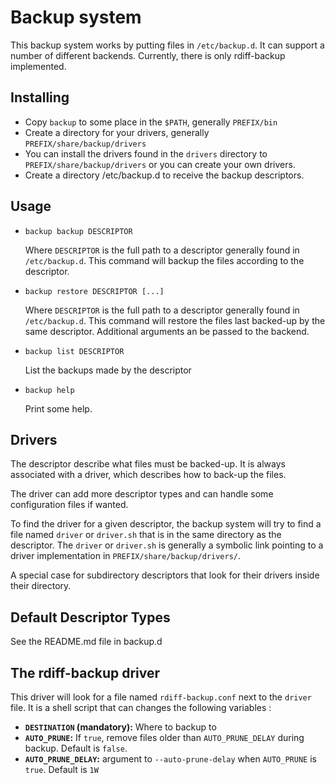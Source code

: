 Backup system
=============

This backup system works by putting files in `/etc/backup.d`. It can support a
number of different backends. Currently, there is only rdiff-backup implemented.

Installing
----------

* Copy `backup` to some place in the `$PATH`, generally `PREFIX/bin`
* Create a directory for your drivers, generally `PREFIX/share/backup/drivers`
* You can install the drivers found in the `drivers` directory to
  `PREFIX/share/backup/drivers` or you can create your own drivers.
* Create a directory /etc/backup.d to receive the backup descriptors.

Usage
-----

  * `backup backup DESCRIPTOR`

    Where `DESCRIPTOR` is the full path to a descriptor generally found in
    `/etc/backup.d`. This command will backup the files according to the
    descriptor.

  * `backup restore DESCRIPTOR [...]`

    Where `DESCRIPTOR` is the full path to a descriptor generally found in
    `/etc/backup.d`. This command will restore the files last backed-up by the
    same descriptor. Additional arguments an be passed to the backend.

  * `backup list DESCRIPTOR`

    List the backups made by the descriptor

  * `backup help`

    Print some help.

Drivers
-------

The descriptor describe what files must be backed-up. It is always associated
with a driver, which describes how to back-up the files.

The driver can add more descriptor types and can handle some configuration files
if wanted.

To find the driver for a given descriptor, the backup system will try to find a
file named `driver` or `driver.sh` that is in the same directory as the
descriptor. The `driver` or `driver.sh` is generally a symbolic link pointing to
a driver implementation in `PREFIX/share/backup/drivers/`.

A special case for subdirectory descriptors that look for their drivers inside
their directory.

Default Descriptor Types
------------------------

See the README.md file in backup.d

The rdiff-backup driver
-----------------------

This driver will look for a file named `rdiff-backup.conf` next to the `driver`
file. It is a shell script that can changes the following variables :

* **`DESTINATION` (mandatory):** Where to backup to
* **`AUTO_PRUNE`:** If `true`, remove files older than `AUTO_PRUNE_DELAY` during
  backup. Default is `false`.
* **`AUTO_PRUNE_DELAY`:** argument to `--auto-prune-delay` when `AUTO_PRUNE` is
  `true`. Default is `1W`
